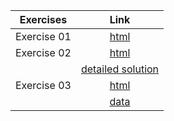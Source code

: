 Exercises        | Link
:-----:          | :--------:
Exercise 01      | [html](../exercise_pluto_01)
Exercise 02      | [html](../exercise_pluto_02)
                 | [detailed solution](../assets/spreadsheets/exercise_02_Sol.xlsx)
Exercise 03      | [html](../exercise_pluto_03)
                 | [data](../assets/data/FINC462-662_SP22_YieldToMaturityExample.xlsx)